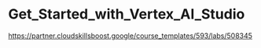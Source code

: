 # Get_Started_with_Vertex_AI_Studio

https://partner.cloudskillsboost.google/course_templates/593/labs/508345

